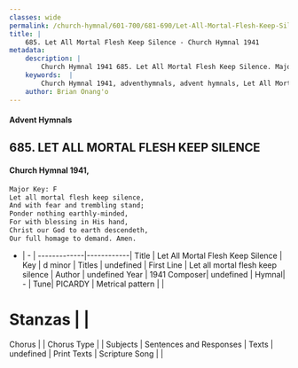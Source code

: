 ```yaml
---
classes: wide
permalink: /church-hymnal/601-700/681-690/Let-All-Mortal-Flesh-Keep-Silence/
title: |
    685. Let All Mortal Flesh Keep Silence - Church Hymnal 1941
metadata:
    description: |
        Church Hymnal 1941 685. Let All Mortal Flesh Keep Silence. Major Key: F Let all mortal flesh keep silence,  And with fear and trembling stand; Ponder nothing earthly-minded,  For with blessing in His hand,  Christ our God to earth descendeth,  Our full homage to demand. Amen. 
    keywords:  |
        Church Hymnal 1941, adventhymnals, advent hymnals, Let All Mortal Flesh Keep Silence, Let all mortal flesh keep silence. 
    author: Brian Onang'o
---
```


#### Advent Hymnals
## 685. LET ALL MORTAL FLESH KEEP SILENCE
####  Church Hymnal 1941,

```txt
Major Key: F
Let all mortal flesh keep silence, 
And with fear and trembling stand;
Ponder nothing earthly-minded, 
For with blessing in His hand, 
Christ our God to earth descendeth, 
Our full homage to demand. Amen. 

```

- |   -  |
-------------|------------|
Title | Let All Mortal Flesh Keep Silence |
Key | d minor |
Titles | undefined |
First Line | Let all mortal flesh keep silence |
Author | undefined
Year | 1941
Composer| undefined |
Hymnal|  - |
Tune| PICARDY |
Metrical pattern | |
# Stanzas |  |
Chorus |  |
Chorus Type |  |
Subjects | Sentences and Responses |
Texts | undefined |
Print Texts | 
Scripture Song |  |
    
